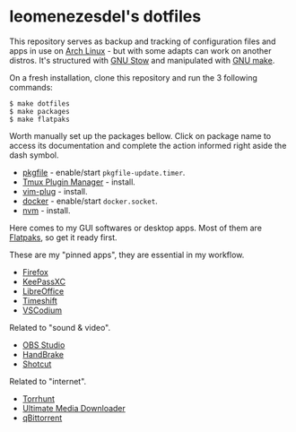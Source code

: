 # leomenezesdel's dotfiles

This repository serves as backup and tracking of configuration files and apps in use on [Arch Linux](https://archlinux.org/) - but with some adapts can work on another distros. It's structured with [GNU Stow](https://www.gnu.org/software/stow/) and manipulated with [GNU make](https://www.gnu.org/software/make/manual/make.html).

On a fresh installation, clone this repository and run the 3 following commands:

```
$ make dotfiles
$ make packages
$ make flatpaks
```

Worth manually set up the packages bellow. Click on package name to access its documentation and complete the action informed right aside the dash symbol.

- [pkgfile](https://wiki.archlinux.org/title/Pkgfile) - enable/start `pkgfile-update.timer`.
- [Tmux Plugin Manager](https://github.com/tmux-plugins/tpm) - install.
- [vim-plug](https://github.com/junegunn/vim-plug) - install.
- [docker](https://wiki.archlinux.org/title/Docker) - enable/start `docker.socket`.
- [nvm](https://github.com/nvm-sh/nvm) - install.

Here comes to my GUI softwares or desktop apps. Most of them are [Flatpaks](https://flatpak.org/), so get it ready first.

These are my "pinned apps", they are essential in my workflow.

- [Firefox](https://flathub.org/apps/org.mozilla.firefox)
- [KeePassXC](https://flathub.org/apps/org.keepassxc.KeePassXC)
- [LibreOffice](https://flathub.org/apps/org.libreoffice.LibreOffice)
- [Timeshift](https://github.com/linuxmint/timeshift)
- [VSCodium](https://flathub.org/apps/com.vscodium.codium)

Related to "sound & video".

- [OBS Studio](https://flathub.org/apps/com.obsproject.Studio)
- [HandBrake](https://flathub.org/apps/fr.handbrake.ghb)
- [Shotcut](https://flathub.org/apps/org.shotcut.Shotcut)

Related to "internet".

- [Torrhunt](https://flathub.org/apps/com.ktechpit.torrhunt)
- [Ultimate Media Downloader](https://flathub.org/apps/com.ktechpit.ultimate-media-downloader)
- [qBittorrent](https://flathub.org/apps/org.qbittorrent.qBittorrent)
